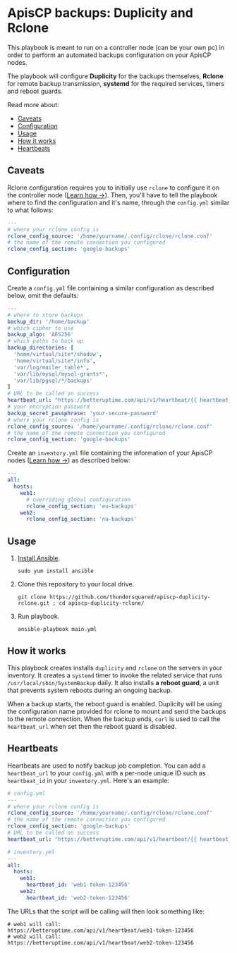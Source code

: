 # ApisCP backups: Duplicity and Rclone

This playbook is meant to run on a controller node (can be your own pc) in order to perform an automated backups configuration on your ApisCP nodes.

The playbook will configure **Duplicity** for the backups themselves, **Rclone** for remote backup transmission, **systemd** for the required services, timers and reboot guards.

Read more about:
- [Caveats](#caveats)
- [Configuration](#configuration)
- [Usage](#usage)
- [How it works](#how-it-works)
- [Heartbeats](#heartbeats)

## Caveats

Rclone configuration requires you to initially use `rclone` to configure it on the controller node ([Learn how &rarr;](https://rclone.org/docs/#configure)). Then, you'll have to tell the playbook where to find the configuration and it's name, through the `config.yml` similar to what follows:

```yaml
---
# where your rclone config is
rclone_config_source: '/home/yourname/.config/rclone/rclone.conf'
# the name of the remote connection you configured
rclone_config_section: 'google-backups'
```

## Configuration

Create a `config.yml` file containing a similar configuration as described below, omit the defaults:

```yaml
---
# where to store backups
backup_dir: '/home/backup'
# which cipher to use
backup_algo: 'AES256'
# which paths to back up
backup_directories: [
  'home/virtual/site*/shadow',
  'home/virtual/site*/info',
  'var/log/mailer_table*',
  'var/lib/mysql/mysql-grants*',
  'var/lib/pgsql/*/backups'
]
# URL to be called on success
heartbeat_url: "https://betteruptime.com/api/v1/heartbeat/{{ heartbeat_id }}"
# your encryption password
backup_secret_passphrase: 'your-secure-password'
# where your rclone config is
rclone_config_source: '/home/yourname/.config/rclone/rclone.conf'
# the name of the remote connection you configured
rclone_config_section: 'google-backups'
```

Create an `inventory.yml` file containing the information of your ApisCP nodes ([Learn how &rarr;](https://docs.ansible.com/ansible/latest/user_guide/intro_inventory.html)) as described below:

```yaml
---
all:
  hosts:
    web1:
      # overriding global configuration
      rclone_config_section: 'eu-backups'
    web2:
      rclone_config_section: 'na-backups'
```

## Usage

1. [Install Ansible](http://docs.ansible.com/intro_installation.html).
   ```shell script
   sudo yum install ansible
   ```
2. Clone this repository to your local drive.
   ```shell script
   git clone https://github.com/thundersquared/apiscp-duplicity-rclone.git ; cd apiscp-duplicity-rclone/
   ```
3. Run playbook.
   ```shell script
   ansible-playbook main.yml
   ```

## How it works

This playbook creates installs `duplicity` and `rclone` on the servers in your inventory. It creates a `systemd` timer to invoke the related service that runs `/usr/local/sbin/SystemBackup` daily. It also installs **a reboot guard**, a unit that prevents system reboots during an ongoing backup.

When a backup starts, the reboot guard is enabled. Duplicity will be using the configuration name provided for rclone to mount and send the backups to the remote connection. When the backup ends, `curl` is used to call the `heartbeat_url` when set then the reboot guard is disabled.

## Heartbeats

Heartbeats are used to notify backup job completion. You can add a `heartbeat_url` to your `config.yml` with a per-node unique ID such as `heartbeat_id` in your `inventory.yml`. Here's an example:

```yaml
# config.yml
---
# where your rclone config is
rclone_config_source: '/home/yourname/.config/rclone/rclone.conf'
# the name of the remote connection you configured
rclone_config_section: 'google-backups'
# URL to be called on success
heartbeat_url: "https://betteruptime.com/api/v1/heartbeat/{{ heartbeat_id }}"
```

```yaml
# inventory.yml
---
all:
  hosts:
    web1:
      heartbeat_id: 'web1-token-123456'
    web2:
      heartbeat_id: 'web2-token-123456'
```

The URLs that the script will be calling will then look something like:

```
# web1 will call:
https://betteruptime.com/api/v1/heartbeat/web1-token-123456
# web2 will call:
https://betteruptime.com/api/v1/heartbeat/web2-token-123456
```
